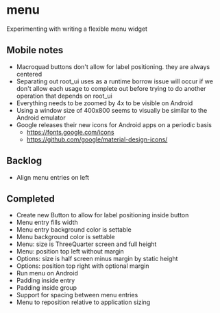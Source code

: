 # menu
Experimenting with writing a flexible menu widget

## Mobile notes
* Macroquad buttons don't allow for label positioning. they are always centered
* Separating out root_ui uses as a runtime borrow issue will occur if we don't
  allow each usage to complete out before trying to do another operation that
  depends on root_ui
* Everything needs to be zoomed by 4x to be visible on Android
* Using a window size of 400x800 seems to visually be similar to the Android emulator
* Google releases their new icons for Android apps on a periodic basis
  * https://fonts.google.com/icons
  * https://github.com/google/material-design-icons/

## Backlog
* Align menu entries on left

## Completed
* Create new Button to allow for label positioning inside button
* Menu entry fills width
* Menu entry background color is settable
* Menu background color is settable
* Menu: size is ThreeQuarter screen and full height
* Menu: position top left without margin
* Options: size is half screen minus margin by static height
* Options: position top right with optional margin
* Run menu on Android
* Padding inside entry
* Padding inside group
* Support for spacing between menu entries
* Menu to reposition relative to application sizing